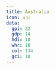 ```yaml
---
title: Australia
icon: 🇦🇺
data:
  gpi: 22
  gdp: 14
  hdi: 10
  whr: 10
  col: 134
  gci: 18
---
```

